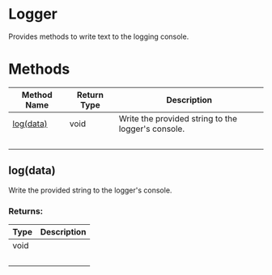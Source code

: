# Logger
Provides methods to write text to the logging console.

# Methods
|Method Name|Return Type|Description|
|-|-|-
[log(data)](#log~data~)|void|Write the provided string to the logger's console.<br />
&nbsp;|&nbsp;|&nbsp;

## <a name="log~data~"></a>log(data)
Write the provided string to the logger's console.

### Returns:
|Type|Description|
|-|-
void|
&nbsp;|&nbsp;
